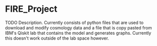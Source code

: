 # FIRE_Project

TODO Description.
Currently consists of python files that are used to download and modify cosmology data and a file that is copy pasted from IBM's Qiskit lab that contains the model and generates graphs. Currently this doesn't work outside of the lab space however. 
